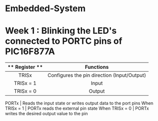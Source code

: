 # Embedded-System
# Week 1 : Blinking the LED's connected to PORTC pins of  PIC16F877A

 ** Register  ** | **Functions** |
:---------------:|:--------------:|
TRISx            |  Configures the pin direction (Input/Output)
TRISx = 1        |  Input
TRISx = 0        |  Output


PORTx            |  Reads the input state or writes output data to the port pins
When TRISx = 1   |  PORTx reads the external pin state
When TRISx = 0   |  PORTx writes the desired output value to the pin
